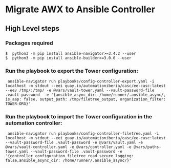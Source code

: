 # Migrate AWX to Ansible Controller
## High Level steps


### Packages required
   ```
$  python3 -m pip install ansible-navigator>=3.4.2 --user
$  python3 -m pip install ansible-builder>=3.0.0 --user
   ```

### Run the playbook to export the Tower configuration:
   ```
    ansible-navigator run playbooks/config-controller-export.yaml -i localhost -m stdout --eei quay.io/automationiberia/casc/ee-casc:latest --eev /tmp/:/tmp/ -e @vars/vault-tower.yaml --vault-password-file .vault-password  -e '{ansible_async_dir: /home/runner/.ansible_async/, is_aap: false, output_path: /tmp/filetree_output, organization_filter: TOWER-ORG}'
   ```
### Run the playbook to import the Tower configuration in the automation controller:
   ```
    ansible-navigator run playbooks/config-controller-filetree.yaml -i localhost -m stdout --eei quay.io/automationiberia/casc/ee-casc:latest --vault-password-file .vault-password -e @vars/vault.yaml -e @vars/vault-controller.yaml -e @vars/controller.yaml -e @vars/paths-tower.yaml --vault-password-file .vault-password -e '{controller_configuration_filetree_read_secure_logging: false,ansible_async_dir: /home/runner/.ansible_async/}'
   ```
